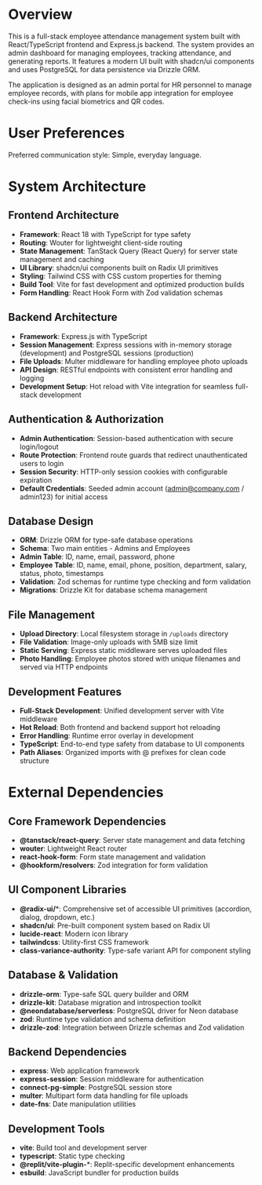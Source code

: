 # Overview

This is a full-stack employee attendance management system built with React/TypeScript frontend and Express.js backend. The system provides an admin dashboard for managing employees, tracking attendance, and generating reports. It features a modern UI built with shadcn/ui components and uses PostgreSQL for data persistence via Drizzle ORM.

The application is designed as an admin portal for HR personnel to manage employee records, with plans for mobile app integration for employee check-ins using facial biometrics and QR codes.

# User Preferences

Preferred communication style: Simple, everyday language.

# System Architecture

## Frontend Architecture
- **Framework**: React 18 with TypeScript for type safety
- **Routing**: Wouter for lightweight client-side routing
- **State Management**: TanStack Query (React Query) for server state management and caching
- **UI Library**: shadcn/ui components built on Radix UI primitives
- **Styling**: Tailwind CSS with CSS custom properties for theming
- **Build Tool**: Vite for fast development and optimized production builds
- **Form Handling**: React Hook Form with Zod validation schemas

## Backend Architecture
- **Framework**: Express.js with TypeScript
- **Session Management**: Express sessions with in-memory storage (development) and PostgreSQL sessions (production)
- **File Uploads**: Multer middleware for handling employee photo uploads
- **API Design**: RESTful endpoints with consistent error handling and logging
- **Development Setup**: Hot reload with Vite integration for seamless full-stack development

## Authentication & Authorization
- **Admin Authentication**: Session-based authentication with secure login/logout
- **Route Protection**: Frontend route guards that redirect unauthenticated users to login
- **Session Security**: HTTP-only session cookies with configurable expiration
- **Default Credentials**: Seeded admin account (admin@company.com / admin123) for initial access

## Database Design
- **ORM**: Drizzle ORM for type-safe database operations
- **Schema**: Two main entities - Admins and Employees
- **Admin Table**: ID, name, email, password, phone
- **Employee Table**: ID, name, email, phone, position, department, salary, status, photo, timestamps
- **Validation**: Zod schemas for runtime type checking and form validation
- **Migrations**: Drizzle Kit for database schema management

## File Management
- **Upload Directory**: Local filesystem storage in `/uploads` directory
- **File Validation**: Image-only uploads with 5MB size limit
- **Static Serving**: Express static middleware serves uploaded files
- **Photo Handling**: Employee photos stored with unique filenames and served via HTTP endpoints

## Development Features
- **Full-Stack Development**: Unified development server with Vite middleware
- **Hot Reload**: Both frontend and backend support hot reloading
- **Error Handling**: Runtime error overlay in development
- **TypeScript**: End-to-end type safety from database to UI components
- **Path Aliases**: Organized imports with @ prefixes for clean code structure

# External Dependencies

## Core Framework Dependencies
- **@tanstack/react-query**: Server state management and data fetching
- **wouter**: Lightweight React router
- **react-hook-form**: Form state management and validation
- **@hookform/resolvers**: Zod integration for form validation

## UI Component Libraries
- **@radix-ui/***: Comprehensive set of accessible UI primitives (accordion, dialog, dropdown, etc.)
- **shadcn/ui**: Pre-built component system based on Radix UI
- **lucide-react**: Modern icon library
- **tailwindcss**: Utility-first CSS framework
- **class-variance-authority**: Type-safe variant API for component styling

## Database & Validation
- **drizzle-orm**: Type-safe SQL query builder and ORM
- **drizzle-kit**: Database migration and introspection toolkit
- **@neondatabase/serverless**: PostgreSQL driver for Neon database
- **zod**: Runtime type validation and schema definition
- **drizzle-zod**: Integration between Drizzle schemas and Zod validation

## Backend Dependencies
- **express**: Web application framework
- **express-session**: Session middleware for authentication
- **connect-pg-simple**: PostgreSQL session store
- **multer**: Multipart form data handling for file uploads
- **date-fns**: Date manipulation utilities

## Development Tools
- **vite**: Build tool and development server
- **typescript**: Static type checking
- **@replit/vite-plugin-***: Replit-specific development enhancements
- **esbuild**: JavaScript bundler for production builds